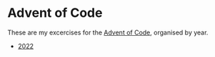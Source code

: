# Advent of Code

These are my excercises for the [Advent of Code](https://adventofcode.com/2022/about), organised by year.

* [2022](./2022)
